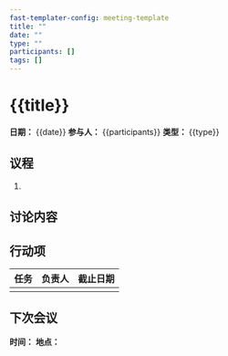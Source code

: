 ```yaml
---
fast-templater-config: meeting-template
title: ""
date: ""
type: ""
participants: []
tags: []
---
```


# {{title}}

**日期：** {{date}}
**参与人：** {{participants}}
**类型：** {{type}}

## 议程

1.

## 讨论内容

## 行动项

| 任务 | 负责人 | 截止日期 |
|------|--------|----------|
|      |        |          |

## 下次会议

**时间：**
**地点：**